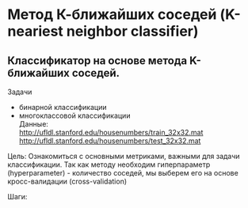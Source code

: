 # Метод К-ближайших соседей (K-neariest neighbor classifier)

## Классификатор на основе метода K-ближайших соседей.

Задачи
- бинарной классификации 
- многоклассовой классификации   
Данные:   
http://ufldl.stanford.edu/housenumbers/train_32x32.mat  
http://ufldl.stanford.edu/housenumbers/test_32x32.mat 

Цель: Ознакомиться с основными метриками, важными для задачи классификации. Так как методу необходим гиперпараметр (hyperparameter) - количество соседей, мы выберем его на основе кросс-валидации (cross-validation)

Шаги:
